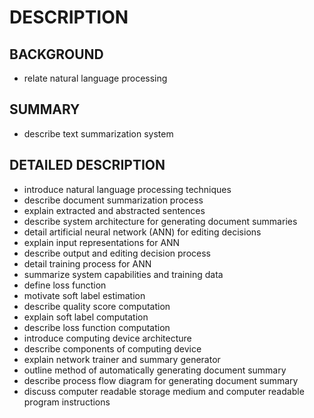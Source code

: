 # DESCRIPTION

## BACKGROUND

- relate natural language processing

## SUMMARY

- describe text summarization system

## DETAILED DESCRIPTION

- introduce natural language processing techniques
- describe document summarization process
- explain extracted and abstracted sentences
- describe system architecture for generating document summaries
- detail artificial neural network (ANN) for editing decisions
- explain input representations for ANN
- describe output and editing decision process
- detail training process for ANN
- summarize system capabilities and training data
- define loss function
- motivate soft label estimation
- describe quality score computation
- explain soft label computation
- describe loss function computation
- introduce computing device architecture
- describe components of computing device
- explain network trainer and summary generator
- outline method of automatically generating document summary
- describe process flow diagram for generating document summary
- discuss computer readable storage medium and computer readable program instructions

